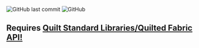 ![GitHub last commit](https://img.shields.io/github/last-commit/LimePotato/Nelles-Decor) ![GitHub](https://img.shields.io/github/license/LimePotato/Nelles-Decor)

## Requires [Quilt Standard Libraries/Quilted Fabric API!](https://modrinth.com/mod/qsl)
